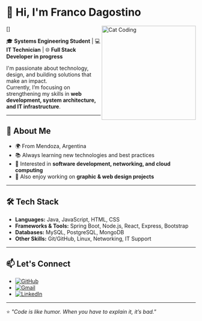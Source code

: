 # 👋 Hi, I'm Franco Dagostino  
[<img src="(https://media3.giphy.com/media/v1.Y2lkPTc5MGI3NjExZHZyZnRtZGJzaDF6azJlOXVlbWFjOW5qa3NjYnp5YTVsbnA4YzA5aCZlcD12MV9pbnRlcm5hbF9naWZfYnlfaWQmY3Q9Zw/heIX5HfWgEYlW/giphy.gif)" alt="Cat Coding" width="250" align="right" />]

🎓 **Systems Engineering Student** | 💻 **IT Technician** | 🌐 **Full Stack Developer in progress**  

I'm passionate about technology, design, and building solutions that make an impact.  
Currently, I’m focusing on strengthening my skills in **web development, system architecture, and IT infrastructure**.  

---

## 🚀 About Me
- 🌍 From Mendoza, Argentina  
- 📚 Always learning new technologies and best practices  
- 🔧 Interested in **software development, networking, and cloud computing**  
- 🎨 Also enjoy working on **graphic & web design projects**  

---

## 🛠️ Tech Stack
- **Languages:** Java, JavaScript, HTML, CSS 
- **Frameworks & Tools:** Spring Boot, Node.js, React, Express, Bootstrap  
- **Databases:** MySQL, PostgreSQL, MongoDB  
- **Other Skills:** Git/GitHub, Linux, Networking, IT Support  

---

## 📫 Let's Connect
- [![GitHub](https://img.shields.io/github/followers/FranKDagos?label=Follow&style=social)](https://github.com/FranKDagos)
- [![Gmail](https://img.shields.io/badge/Email-francodagostino20@gmail.com-D14836?style=for-the-badge&logo=gmail&logoColor=white)](mailto:francodagostino20@gmail.com)
- [![LinkedIn](https://img.shields.io/badge/LinkedIn-Franco%20D%20Agostino-0077B5?style=for-the-badge&logo=linkedin&logoColor=white)](https://www.linkedin.com/in/franco-d-agostino/)

---

⭐️ _"Code is like humor. When you have to explain it, it’s bad."_  
